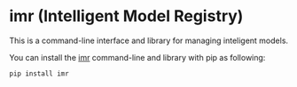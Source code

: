 # imr (Intelligent Model Registry)

This is a command-line interface and library for managing inteligent models.

You can install the [imr](https://github.com/eccenca/imr) command-line and library
with pip as following:

```
pip install imr
```


